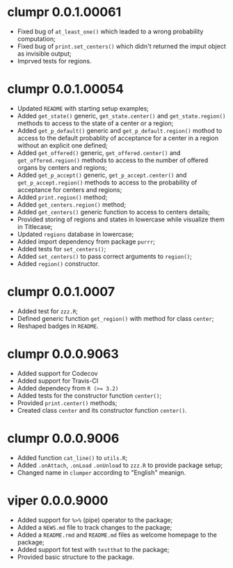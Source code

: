 # clumpr 0.0.1.00061

* Fixed bug of `at_least_one()` which leaded to a wrong probability
  computation;
* Fixed bug of `print.set_centers()` which didn't returned the imput object
  as invisible output;
* Imprved tests for regions.


# clumpr 0.0.1.00054

* Updated `README` with starting setup examples;
* Added `get_state()` generic, `get_state.center()` and `get_state.region()`
  methods to access to the state of a center or a region;
* Added `get_p_default()` generic and `get_p_default.region()` mothod to 
  access to the default probablity of acceptance for a center in a region 
  without an explicit one defined;
* Added `get_offered()` generic, `get_offered.center()` and
  `get_offered.region()` methods to access to the number of offered organs
  by centers and regions;
* Added `get_p_accept()` generic, `get_p_accept.center()` and
  `get_p_accept.region()` methods to access to the probability of
  acceptance for centers and regions;
* Added `print.region()` method;
* Added `get_centers.region()` method;
* Added `get_centers()` generic function to access to centers details;
* Provided storing of regions and states in lowercase while visualize them
  in Titlecase;
* Updated `regions` database in lowercase;
* Added import dependency from package `purrr`;
* Added tests for `set_centers()`;
* Added `set_centers()` to pass correct arguments to `region()`;
* Added `region()` constructor.


# clumpr 0.0.1.0007

* Added test for `zzz.R`;
* Defined generic function `get_region()` with method for class `center`;
* Reshaped badges in `README`.


# clumpr 0.0.0.9063

* Added support for Codecov
* Added support for Travis-CI
* Added dependecy from `R (>= 3.2)`
* Added tests for the constructor function `center()`;
* Provided `print.center()` methods;
* Created class `center` and its constructor function `center()`.


# clumpr 0.0.0.9006

* Added function `cat_line()` to `utils.R`;
* Added `.onAttach`, `.onLoad` `.onUnload` to `zzz.R` to provide package
  setup;
* Changed name in `clumper` according to "English" meanign.


# viper 0.0.0.9000

* Added support for `%>%` (pipe) operator to the package;
* Added a `NEWS.md` file to track changes to the package;
* Added a `README.rmd` and `README.md` files as welcome homepage to the 
  package;
* Added support fot test with `testthat` to the package;
* Provided basic structure to the package.

